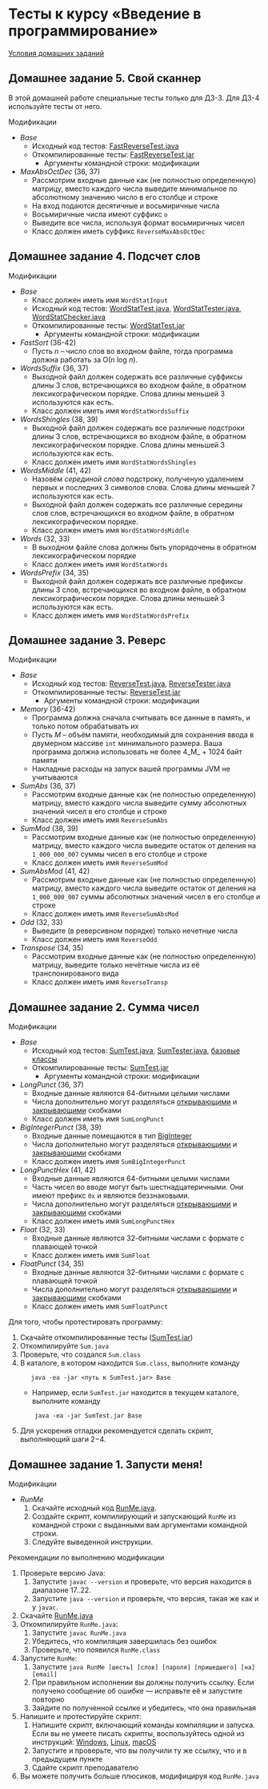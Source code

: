 # Тесты к курсу «Введение в программирование»

[Условия домашних заданий](https://www.kgeorgiy.info/courses/prog-intro/homeworks.html)


## Домашнее задание 5. Свой сканнер

В этой домашней работе специальные тесты только для ДЗ-3.
Для ДЗ-4 используйте тесты от него.

Модификации
 * *Base*
    * Исходный код тестов: [FastReverseTest.java](java/reverse/FastReverseTest.java)
    * Откомпилированные тесты: [FastReverseTest.jar](artifacts/FastReverseTest.jar)
        * Аргументы командной строки: модификации
 * *MaxAbsOctDec* (36, 37)
    * Рассмотрим входные данные как (не полностью определенную) матрицу,
      вместо каждого числа выведите минимальное по абсолютному значению число
      в его столбце и строке
    * На вход подаются десятичные и восьмиричные числа
    * Восьмиричные числа имеют суффикс `o`
    * Выведите все числа, используя формат восьмиричных чисел
    * Класс должен иметь суффикс `ReverseMaxAbsOctDec`


## Домашнее задание 4. Подсчет слов

Модификации
 * *Base*
    * Класс должен иметь имя `WordStatInput`
    * Исходный код тестов:
        [WordStatTest.java](java/wordStat/WordStatTest.java),
        [WordStatTester.java](java/wordStat/WordStatTester.java),
        [WordStatChecker.java](java/wordStat/WordStatChecker.java)
    * Откомпилированные тесты: [WordStatTest.jar](artifacts/WordStatTest.jar)
        * Аргументы командной строки: модификации
 * *FastSort* (36-42)
    * Пусть _n_ – число слов во входном файле,
      тогда программа должна работать за O(_n_ log _n_).
 * *WordsSuffix* (36, 37)
    * Выходной файл должен содержать все различные суффиксы длины 3
      слов, встречающихся во входном файле,
      в обратном лексикографическом порядке.
      Слова длины меньшей 3 используются как есть.
    * Класс должен иметь имя `WordStatWordsSuffix`
 * *WordsShingles* (38, 39)
    * Выходной файл должен содержать все различные подстроки длины 3
      слов, встречающихся во входном файле,
      в обратном лексикографическом порядке.
      Слова длины меньшей 3 используются как есть.
    * Класс должен иметь имя `WordStatWordsShingles`
 * *WordsMiddle* (41, 42)
    * Назовём _серединой слова_ подстроку, полученую удалением
      первых и последних 3 символов слова.
      Слова длины меньшей 7 используются как есть.
    * Выходной файл должен содержать все различные середины слов
      слов, встречающихся во входном файле,
      в обратном лексикографическом порядке.
    * Класс должен иметь имя `WordStatWordsMiddle`
 * *Words* (32, 33)
    * В выходном файле слова должны быть упорядочены
      в обратном лексикографическом порядке
    * Класс должен иметь имя `WordStatWords`
 * *WordsPrefix* (34, 35)
    * Выходной файл должен содержать все различные префиксы длины 3
      слов, встречающихся во входном файле,
      в обратном лексикографическом порядке.
      Слова длины меньшей 3 используются как есть.
    * Класс должен иметь имя `WordStatWordsPrefix`


## Домашнее задание 3. Реверс

Модификации
 * *Base*
    * Исходный код тестов:
        [ReverseTest.java](java/reverse/ReverseTest.java),
        [ReverseTester.java](java/reverse/ReverseTester.java)
    * Откомпилированные тесты: [ReverseTest.jar](artifacts/ReverseTest.jar)
        * Аргументы командной строки: модификации
 * *Memory* (36-42)
    * Программа должна сначала считывать все данные в память,
      и только потом обрабатывать их
    * Пусть _M_ – объём памяти, необходимый для сохранения ввода
      в двумерном массиве `int` минимального размера.
      Ваша программа должна использовать не более 4_M_ + 1024 байт памяти
    * Накладные расходы на запуск вашей программы JVM не учитываются
 * *SumAbs* (36, 37)
    * Рассмотрим входные данные как (не полностью определенную) матрицу,
      вместо каждого числа выведите сумму абсолютных значений чисел
      в его столбце и строке
    * Класс должен иметь имя `ReverseSumAbs`
 * *SumMod* (38, 39)
    * Рассмотрим входные данные как (не полностью определенную) матрицу,
      вместо каждого числа выведите остаток от деления на `1_000_000_007` суммы чисел
      в его столбце и строке
    * Класс должен иметь имя `ReverseSumMod`
 * *SumAbsMod* (41, 42)
    * Рассмотрим входные данные как (не полностью определенную) матрицу,
      вместо каждого числа выведите остаток от деления на `1_000_000_007` суммы абсолютных значений чисел
      в его столбце и строке
    * Класс должен иметь имя `ReverseSumAbsMod`
 * *Odd* (32, 33)
    * Выведите (в реверсивном порядке) только нечетные числа
    * Класс должен иметь имя `ReverseOdd`
 * *Transpose* (34, 35)
    * Рассмотрим входные данные как (не полностью определенную) матрицу,
      выведите только нечётные числа из её транспонированого вида
    * Класс должен иметь имя `ReverseTransp`


## Домашнее задание 2. Сумма чисел

Модификации
 * *Base*
    * Исходный код тестов:
        [SumTest.java](java/sum/SumTest.java),
        [SumTester.java](java/sum/SumTester.java),
        [базовые классы](java/base/)
    * Откомпилированные тесты: [SumTest.jar](artifacts/SumTest.jar)
        * Аргументы командной строки: модификации
 * *LongPunct* (36, 37)
    * Входные данные являются 64-битными целыми числами
    * Числа дополнительно могут разделяться 
      [открывающими](https://docs.oracle.com/en/java/javase/17/docs/api/java.base/java/lang/Character.html#START_PUNCTUATION)
      и [закрывающими](https://docs.oracle.com/en/java/javase/17/docs/api/java.base/java/lang/Character.html#END_PUNCTUATION)
      скобками
    * Класс должен иметь имя `SumLongPunct`
 * *BigIntegerPunct* (38, 39)
    * Входные данные помещаются в тип [BigInteger](https://docs.oracle.com/en/java/javase/17/docs/api/java.base/java/math/BigInteger.html)
    * Числа дополнительно могут разделяться 
      [открывающими](https://docs.oracle.com/en/java/javase/17/docs/api/java.base/java/lang/Character.html#START_PUNCTUATION)
      и [закрывающими](https://docs.oracle.com/en/java/javase/17/docs/api/java.base/java/lang/Character.html#END_PUNCTUATION)
      скобками
    * Класс должен иметь имя `SumBigIntegerPunct`
 * *LongPunctHex* (41, 42)
    * Входные данные являются 64-битными целыми числами
    * Часть чисел во вводе могут быть шестнадцатеричными.
      Они имеют префикс `0x` и являются беззнаковыми.
    * Числа дополнительно могут разделяться 
      [открывающими](https://docs.oracle.com/en/java/javase/17/docs/api/java.base/java/lang/Character.html#START_PUNCTUATION)
      и [закрывающими](https://docs.oracle.com/en/java/javase/17/docs/api/java.base/java/lang/Character.html#END_PUNCTUATION)
      скобками
    * Класс должен иметь имя `SumLongPunctHex`
 * *Float* (32, 33)
    * Входные данные являются 32-битными числами с формате с плавающей точкой
    * Класс должен иметь имя `SumFloat`
 * *FloatPunct* (34, 35)
    * Входные данные являются 32-битными числами с формате с плавающей точкой
    * Числа дополнительно могут разделяться 
      [открывающими](https://docs.oracle.com/en/java/javase/17/docs/api/java.base/java/lang/Character.html#START_PUNCTUATION)
      и [закрывающими](https://docs.oracle.com/en/java/javase/17/docs/api/java.base/java/lang/Character.html#END_PUNCTUATION)
      скобками
    * Класс должен иметь имя `SumFloatPunct`


Для того, чтобы протестировать программу:

 1. Скачайте откомпилированные тесты ([SumTest.jar](artifacts/SumTest.jar))
 1. Откомпилируйте `Sum.java`
 1. Проверьте, что создался `Sum.class`
 1. В каталоге, в котором находится `Sum.class`, выполните команду
    ```
       java -ea -jar <путь к SumTest.jar> Base
    ```
    * Например, если `SumTest.jar` находится в текущем каталоге, выполните команду
    ```
        java -ea -jar SumTest.jar Base
    ```
 1. Для ускорения отладки рекомендуется сделать скрипт, выполняющий шаги 2−4.



## Домашнее задание 1. Запусти меня!

Модификации
  * *RunMe*
    1. Скачайте исходный код [RunMe.java](java/RunMe.java).
    1. Создайте скрипт, компилирующий и запускающий `RunMe` из командной строки
       с выданными вам аргументами командной строки.
    1. Следуйте выведенной инструкции.

Рекомендации по выполнению модификации

1. Проверьте версию Java:
    1. Запустите `javac --version` и проверьте, что версия
       находится в диапазоне 17..22.
    1. Запустите `java --version` и проверьте, что версия,
       такая же как и у `javac`.
1. Скачайте [RunMe.java](java/RunMe.java)
1. Откомпилируйте `RunMe.java`:
    1. Запустите `javac RunMe.java`
    1. Убедитесь, что компиляция завершилась без ошибок
    1. Проверьте, что появился `RunMe.class`
1. Запустите `RunMe`:
    1. Запустите `java RunMe [шесть] [слов] [пароля] [пришедшего] [на] [email]`
    1. При правильном исполнении вы должны получить ссылку.
       Если получено сообщение об ошибке — исправьте её и запустите повторно
    1. Зайдите по полученной ссылке и убедитесь, что она правильная
1. Напишите и протестируйте скрипт:
    1. Напишите скрипт, включающий команды компиляции и запуска.
       Если вы не умеете писать скрипты, воспользуйтесь одной из инструкций:
       [Windows](https://tutorialreference.com/batch-scripting/batch-script-files),
       [Linux](https://www.freecodecamp.org/news/shell-scripting-crash-course-how-to-write-bash-scripts-in-linux/),
       [macOS](https://rowannicholls.github.io/bash/intro/myscript.html)
    1. Запустите и проверьте, что вы получили ту же ссылку, что и в предыдущем пункте
    1. Сдайте скрипт преподавателю
1. Вы можете получить больше плюсиков, модифицируя код `RunMe.java`
 